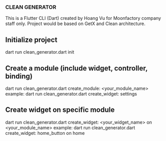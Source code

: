 ### CLEAN GENERATOR
This is a Flutter CLI (Dart) created by Hoang Vu for Moonfactory company staff only.
Project would be based on GetX and Clean architecture.

## Initialize project
dart run clean_generator.dart init

## Create a module (include widget, controller, binding)
dart run clean_generator.dart create_module: <your_module_name>
example: dart run clean_generator.dart create_widget: settings

## Create widget on specific module
dart run clean_generator.dart create_widget: <your_widget_name> on <your_module_name>
example: dart run clean_generator.dart create_widget: home_button on home